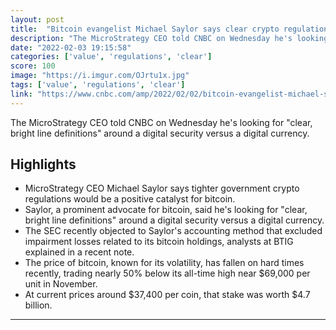 ```yaml
---
layout: post
title:  "Bitcoin evangelist Michael Saylor says clear crypto regulations would speed institutional adoption"
description: "The MicroStrategy CEO told CNBC on Wednesday he's looking for \"clear, bright line definitions\" around a digital security versus a digital currency."
date: "2022-02-03 19:15:58"
categories: ['value', 'regulations', 'clear']
score: 100
image: "https://i.imgur.com/OJrtu1x.jpg"
tags: ['value', 'regulations', 'clear']
link: "https://www.cnbc.com/amp/2022/02/02/bitcoin-evangelist-michael-saylor-says-clear-crypto-regulations-would-speed-institutional-adoption.html"
---
```


The MicroStrategy CEO told CNBC on Wednesday he's looking for \"clear, bright line definitions\" around a digital security versus a digital currency.

## Highlights

- MicroStrategy CEO Michael Saylor says tighter government crypto regulations would be a positive catalyst for bitcoin.
- Saylor, a prominent advocate for bitcoin, said he's looking for "clear, bright line definitions" around a digital security versus a digital currency.
- The SEC recently objected to Saylor's accounting method that excluded impairment losses related to its bitcoin holdings, analysts at BTIG explained in a recent note.
- The price of bitcoin, known for its volatility, has fallen on hard times recently, trading nearly 50% below its all-time high near $69,000 per unit in November.
- At current prices around $37,400 per coin, that stake was worth $4.7 billion.

---
